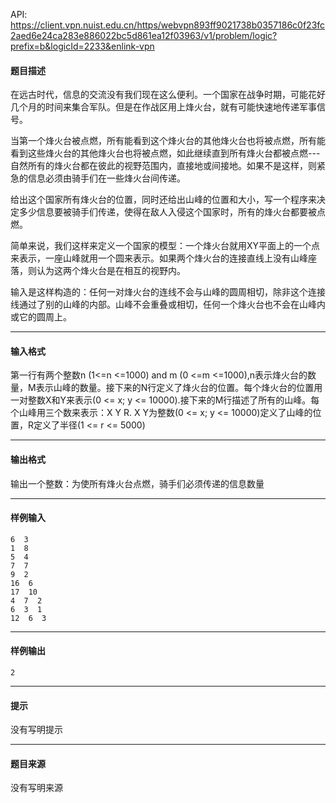 API: https://client.vpn.nuist.edu.cn/https/webvpn893ff9021738b0357186c0f23fc2aed6e24ca283e886022bc5d861ea12f03963/v1/problem/logic?prefix=b&logicId=2233&enlink-vpn

#### 题目描述

 在远古时代，信息的交流没有我们现在这么便利。一个国家在战争时期，可能花好几个月的时间来集合军队。但是在作战区用上烽火台，就有可能快速地传递军事信号。

 当第一个烽火台被点燃，所有能看到这个烽火台的其他烽火台也将被点燃，所有能看到这些烽火台的其他烽火台也将被点燃，如此继续直到所有烽火台都被点燃\---自然所有的烽火台都在彼此的视野范围内，直接地或间接地。如果不是这样，则紧急的信息必须由骑手们在一些烽火台间传递。

 给出这个国家所有烽火台的位置，同时还给出山峰的位置和大小，写一个程序来决定多少信息要被骑手们传递，使得在敌人入侵这个国家时，所有的烽火台都要被点燃。

 简单来说，我们这样来定义一个国家的模型：一个烽火台就用XY平面上的一个点来表示，一座山峰就用一个圆来表示。如果两个烽火台的连接直线上没有山峰座落，则认为这两个烽火台是在相互的视野内。

输入是这样构造的：任何一对烽火台的连线不会与山峰的圆周相切，除非这个连接线通过了别的山峰的内部。山峰不会重叠或相切，任何一个烽火台也不会在山峰内或它的圆周上。

---

#### 输入格式

第一行有两个整数n (1<=n <=1000) and m (0 <=m <=1000),n表示烽火台的数量，M表示山峰的数量。接下来的N行定义了烽火台的位置。每个烽火台的位置用一对整数X和Y来表示(0 <= x; y <= 10000).接下来的M行描述了所有的山峰。每个山峰用三个数来表示：X Y R. X Y为整数(0 <= x; y <= 10000)定义了山峰的位置，R定义了半径(1 <= r <= 5000)

---

#### 输出格式

输出一个整数：为使所有烽火台点燃，骑手们必须传递的信息数量

---

#### 样例输入
```
6  3
1  8
5  4
7  7
9  2
16  6
17  10
4  7  2
6  3  1
12  6  3

```

---

#### 样例输出
```
2
```

---

#### 提示

没有写明提示

---

#### 题目来源

没有写明来源